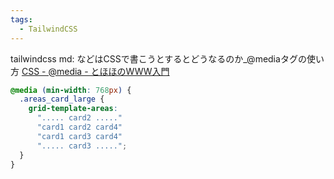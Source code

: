 ```yaml
---
tags:
  - TailwindCSS
---
```


tailwindcss md: などはCSSで書こうとするとどうなるのか_@mediaタグの使い方
[CSS - @media - とほほのWWW入門](https://www.tohoho-web.com/css/rule/media.htm)
```css
@media (min-width: 768px) {
  .areas_card_large {
    grid-template-areas:
      "..... card2 ....."
      "card1 card2 card4"
      "card1 card3 card4"
      "..... card3 .....";
  }
}
```
